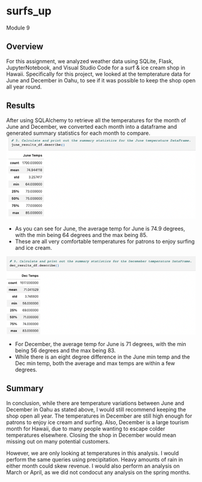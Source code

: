 # surfs_up
Module 9
## Overview
For this assignment, we analyzed weather data using SQLite, Flask, JupyterNotebook, and Visual Studio Code for a surf & ice cream shop in Hawaii. Specifically for this project, we looked at the tempterature data for June and December in Oahu, to see if it was possible to keep the shop open all year round. 

## Results
After using SQLAlchemy to retrieve all the temperatures for the month of June and December, we converted each month into a dataframe and generated summary statistics for each month to compare. 
![image](https://github.com/aisligrace/surfs_up/blob/main/Screen%20Shot%202022-03-05%20at%201.49.22%20PM.png)

* As you can see for June, the average temp for June is 74.9 degrees, with the min being 64 degrees and the max being 85. 
* These are all very comfortable temperatures for patrons to enjoy surfing and ice cream. 

![image](https://github.com/aisligrace/surfs_up/blob/main/Screen%20Shot%202022-03-05%20at%201.49.37%20PM.png)

* For December, the average temp for June is 71 degrees, with the min being 56 degrees and the max being 83. 
* While there is an eight degree difference in the June min temp and the Dec min temp, both the average and max temps are within a few degrees.

## Summary
In conclusion, while there are temperature variations between June and December in Oahu as stated above, I would still recommend keeping the shop open all year. The temperatures in December are still high enough for patrons to enjoy ice cream and surfing. Also, December is a large tourism month for Hawaii, due to many people wanting to escape colder temperatures elsewhere. Closing the shop in December would mean missing out on many potential customers. 

However, we are only looking at temperatures in this analysis. I would perform the same queries using precipitation. Heavy amounts of rain in either month could skew revenue. I would also perform an analysis on March or April, as we did not condocut any analysis on the spring months. 

##
